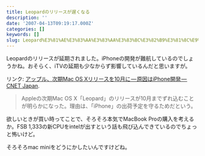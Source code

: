 ```yaml
---
title: Leopardのリリースが遅くなる
description: ''
date: '2007-04-13T09:19:17.000Z'
categories: []
keywords: []
slug: Leopard%E3%81%AE%E3%83%AA%E3%83%AA%E3%83%BC%E3%82%B9%E3%81%8C%E9%81%85%E3%81%8F%E3%81%AA%E3%82%8B
---
```

Leopardのリリースが延期されました。iPhoneの開発が難航しているのでしょうかね。おそらく、iTVの延期も少なからず影響しているんだと思いますが。

リンク: [アップル、次期Mac OS Xリリースを10月に — 原因はiPhone開発 — CNET Japan](http://japan.cnet.com/news/ent/story/0,2000056022,20347040,00.htm?ref=rss "アップル、次期Mac OS Xリリースを10月に--原因はiPhone開発 - CNET Japan").

> Appleの次期Mac OS X「Leopard」のリリースが10月までずれ込むことが明らかになった。理由は、「iPhone」の出荷予定を守るためだという。

欲しいときが買い時ってことで、そろそろ本気でMacBook Proの購入を考えるか。FSB 1,333の新CPUをintelが出すという話も飛び込んできているのでちょっと怖いけど。

そろそろmac miniをどうにかしたいんですけどね。